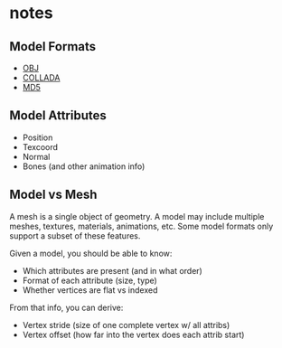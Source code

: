 # notes
## Model Formats
* [OBJ](https://en.wikipedia.org/wiki/Wavefront_.obj_file)
* [COLLADA](https://en.wikipedia.org/wiki/COLLADA)
* [MD5](https://modwiki.dhewm3.org/MD5_(file_format))

## Model Attributes
* Position
* Texcoord
* Normal
* Bones (and other animation info)

## Model vs Mesh
A mesh is a single object of geometry.
A model may include multiple meshes, textures, materials, animations, etc.
Some model formats only support a subset of these features.

Given a model, you should be able to know:
* Which attributes are present (and in what order)
* Format of each attribute (size, type)
* Whether vertices are flat vs indexed

From that info, you can derive:
* Vertex stride (size of one complete vertex w/ all attribs)
* Vertex offset (how far into the vertex does each attrib start)

